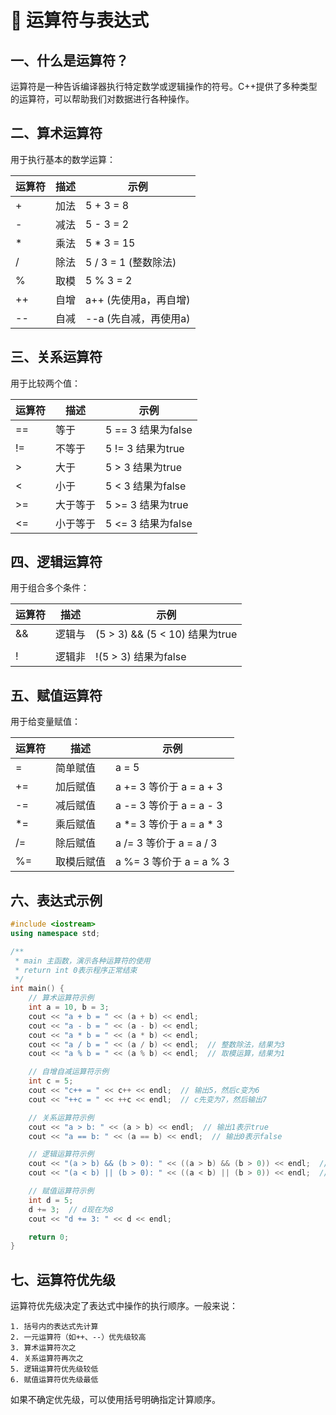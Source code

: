 # 🔢 运算符与表达式

## 一、什么是运算符？

运算符是一种告诉编译器执行特定数学或逻辑操作的符号。C++提供了多种类型的运算符，可以帮助我们对数据进行各种操作。

## 二、算术运算符

用于执行基本的数学运算：

| 运算符 | 描述 | 示例 |
|--------|------|------|
| + | 加法 | 5 + 3 = 8 |
| - | 减法 | 5 - 3 = 2 |
| * | 乘法 | 5 * 3 = 15 |
| / | 除法 | 5 / 3 = 1 (整数除法) |
| % | 取模 | 5 % 3 = 2 |
| ++ | 自增 | a++ (先使用a，再自增) |
| -- | 自减 | --a (先自减，再使用a) |

## 三、关系运算符

用于比较两个值：

| 运算符 | 描述 | 示例 |
|--------|------|------|
| == | 等于 | 5 == 3 结果为false |
| != | 不等于 | 5 != 3 结果为true |
| > | 大于 | 5 > 3 结果为true |
| < | 小于 | 5 < 3 结果为false |
| >= | 大于等于 | 5 >= 3 结果为true |
| <= | 小于等于 | 5 <= 3 结果为false |

## 四、逻辑运算符

用于组合多个条件：

| 运算符 | 描述 | 示例 |
|--------|------|------|
| && | 逻辑与 | (5 > 3) && (5 < 10) 结果为true |
| || | 逻辑或 | (5 > 3) || (5 > 10) 结果为true |
| ! | 逻辑非 | !(5 > 3) 结果为false |

## 五、赋值运算符

用于给变量赋值：

| 运算符 | 描述 | 示例 |
|--------|------|------|
| = | 简单赋值 | a = 5 |
| += | 加后赋值 | a += 3 等价于 a = a + 3 |
| -= | 减后赋值 | a -= 3 等价于 a = a - 3 |
| *= | 乘后赋值 | a *= 3 等价于 a = a * 3 |
| /= | 除后赋值 | a /= 3 等价于 a = a / 3 |
| %= | 取模后赋值 | a %= 3 等价于 a = a % 3 |

## 六、表达式示例

```cpp
#include <iostream>
using namespace std;

/**
 * main 主函数，演示各种运算符的使用
 * return int 0表示程序正常结束
 */
int main() {
    // 算术运算符示例
    int a = 10, b = 3;
    cout << "a + b = " << (a + b) << endl;
    cout << "a - b = " << (a - b) << endl;
    cout << "a * b = " << (a * b) << endl;
    cout << "a / b = " << (a / b) << endl;  // 整数除法，结果为3
    cout << "a % b = " << (a % b) << endl;  // 取模运算，结果为1

    // 自增自减运算符示例
    int c = 5;
    cout << "c++ = " << c++ << endl;  // 输出5，然后c变为6
    cout << "++c = " << ++c << endl;  // c先变为7，然后输出7

    // 关系运算符示例
    cout << "a > b: " << (a > b) << endl;  // 输出1表示true
    cout << "a == b: " << (a == b) << endl;  // 输出0表示false

    // 逻辑运算符示例
    cout << "(a > b) && (b > 0): " << ((a > b) && (b > 0)) << endl;  // 输出1
    cout << "(a < b) || (b > 0): " << ((a < b) || (b > 0)) << endl;  // 输出1

    // 赋值运算符示例
    int d = 5;
    d += 3;  // d现在为8
    cout << "d += 3: " << d << endl;

    return 0;
}
```

## 七、运算符优先级
运算符优先级决定了表达式中操作的执行顺序。一般来说：

    1. 括号内的表达式先计算
    2. 一元运算符（如++、--）优先级较高
    3. 算术运算符次之
    4. 关系运算符再次之
    5. 逻辑运算符优先级较低
    6. 赋值运算符优先级最低
如果不确定优先级，可以使用括号明确指定计算顺序。